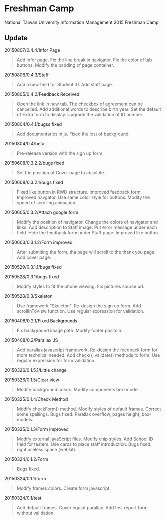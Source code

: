 # Freshman Camp

National Taiwan University Information Management 2015 Freshman Camp

## Update

20150807/0.4.4/Infor Page
> Add Infor page.
> Fix the line break in navigator.
> Fix the color of tab buttons.
> Modify the padding of page container.

20150806/0.4.3/Staff
> Add a new field for Student ID.
> Add staff page.

20150805/0.4.2/Feedback Received
> Open the link in new tab.
> The checkbox of agreement can be cancelled.
> Add additional words to describe birth year.
> Set the default of Extra form to display.
> Upgrade the validation of ID number.

20150804/0.4.1/bugss fixed
> Add documentaries in js.
> Fixed the lost of background.

20150804/0.4/beta
> Pre-release version with the sign up form.

20150608/0.3.2.2/bugs fixed
> Set the position of Cover page to absolute.

20150608/0.3.2.1/bugs fixed
> Fixed like button in RWD structure.
> Improved feedback form.
> Improved navgator.
> Use same color style for buttons.
> Modify the speed of scrolling animation.

20150605/0.3.2/Attach google form
> Modify the position of navigator.
> Change the colors of navigator and links.
> Add description to Staff image.
> Put error message under each field.
> Hide the feedback form under Staff page.
> Improved like button.

20150603/0.3.1.2/Form improved
> After submiting the form, tha page will scroll to the thank you page.
> Add cover page.

20150529/0.3.1.1/bugs fixed

20150528/0.3.1/bugs fixed
> Modify styles to fit the phone viewing.
> Fix pictures source url.

20150528/0.3/Skeleton
> Use framework "Skeleton".
> Re-design the sign up form.
> Add scrollInToView function.
> Use regular expression for validation.

20150408/0.2.1/Fixed Backgrounds
> Fix background image path.
> Modify footer positoin.

20150408/0.2/Parallax JS
> Add parallax javascript framework.
> Re-design the feedback form for more technical needed.
> Add check(), validate() methods to form.
> Use regular expression for form validation.

20150326/0.1.5.1/Little change

20150326/0.1.5/Clear view
> Modify background colors.
> Modify components box-model.

20150325/0.1.4/Check Method
> Modify checkForm() method.
> Modify styles of default frames.
> Correct some spellings.
> Bugs fixed: Parallax overflow, pages height, box-models.

20150325/0.1.3/Form Improved
> Modify external javaScript files.
> Modify chip styles.
> Add School ID field for testers.
> Use cards to place staff introduction.
> Bugs fixed: right useless space (webkit).

20150324/0.1.2/Form
> Bugs fixed.

20150324/0.1.1/form
> Modify frames colors.
> Create form javascript.

20150324/0.1/test
> Add default frames.
> Cover equipt parallax.
> Add test report form without validation.
